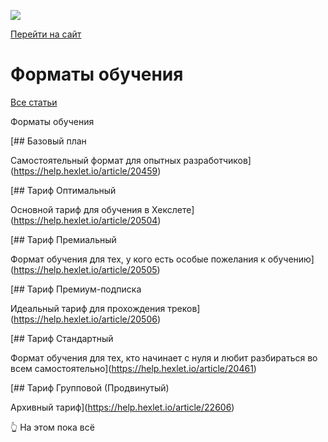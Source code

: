 [![](https://files.carrotquest.app/knowledge-bases-images/logos/64033/1726575914708-nb7xvabz.png)](../index.html)

[Перейти на сайт](https://ru.hexlet.io)

# Форматы обучения

[Все статьи](../index.html)

Форматы обучения

[## Базовый план

Самостоятельный формат для опытных разработчиков](https://help.hexlet.io/article/20459)

[## Тариф Оптимальный

Основной тариф для обучения в Хекслете](https://help.hexlet.io/article/20504)

[## Тариф Премиальный

Формат обучения для тех, у кого есть особые пожелания к обучению](https://help.hexlet.io/article/20505)

[## Тариф Премиум-подписка

Идеальный тариф для прохождения треков](https://help.hexlet.io/article/20506)

[## Тариф Стандартный

Формат обучения для тех, кто начинает с нуля и любит разбираться во всем самостоятельно](https://help.hexlet.io/article/20461)

[## Тариф Групповой (Продвинутый)

Архивный тариф](https://help.hexlet.io/article/22606)

👆 На этом пока всё